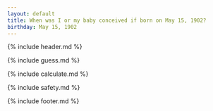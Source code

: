 ```yaml
---
layout: default
title: When was I or my baby conceived if born on May 15, 1902?
birthday: May 15, 1902
---
```


{% include header.md %}

{% include guess.md %}

{% include calculate.md %}

{% include safety.md %}

{% include footer.md %}



